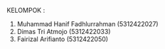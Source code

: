 KELOMPOK :
1. Muhammad Hanif Fadhlurrahman (5312422027)
2. Dimas Tri Atmojo (5312422033)
3. Fairizal Arifianto (5312422050)
